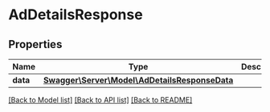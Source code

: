 # AdDetailsResponse

## Properties
Name | Type | Description | Notes
------------ | ------------- | ------------- | -------------
**data** | [**Swagger\Server\Model\AdDetailsResponseData**](AdDetailsResponseData.md) |  | [optional] 

[[Back to Model list]](../README.md#documentation-for-models) [[Back to API list]](../README.md#documentation-for-api-endpoints) [[Back to README]](../README.md)



